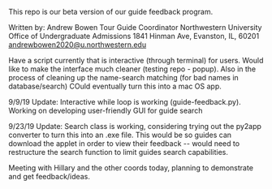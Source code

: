 This repo is our beta version of our guide feedback program.

Written by: Andrew Bowen
Tour Guide Coordinator
Northwestern University Office of Undergraduate Admissions
1841 Hinman Ave, Evanston, IL, 60201
andrewbowen2020@u.northwestern.edu

Have a script currently that is interactive (through terminal) for users. Would like to make the interface much cleaner (testing repo - popup). Also in the process of cleaning up the name-search matching (for bad names in database/search)
COuld eventually turn this into a mac OS app.

9/9/19 Update:
Interactive while loop is working (guide-feedback.py). Working on developing user-friendly GUI for guide search

9/23/19 Update:
Search class is working, considering trying out the py2app converter to turn this into an .exe file. 
This would be so guides can download the applet in order to view their feedback -- would need to restructure the search function to limit guides search capabilities.

Meeting with Hillary and the other coords today, planning to demonstrate and get feedback/ideas.  
